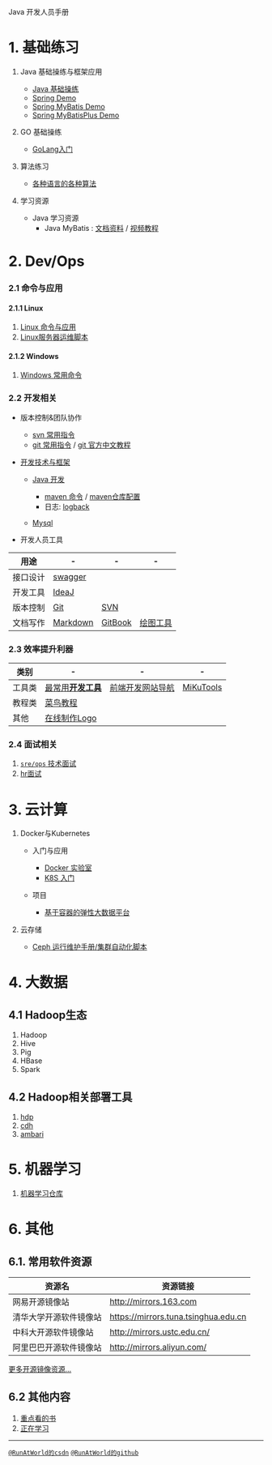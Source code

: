 Java 开发人员手册

# 1. 基础练习
1. Java 基础操练与框架应用
	+ [Java 基础操练](https://github.com/RunAtWorld/JavaPrinciple)
	+ [Spring Demo](https://github.com/RunAtWorld/spring01-demo)
	+ [Spring MyBatis Demo](https://github.com/RunAtWorld/springboot04-mybatis-demo)
	+ [Spring MyBatisPlus Demo](https://github.com/RunAtWorld/springboot05-MybatisPlus-Demo)

1. GO 基础操练
	+ [GoLang入门](https://github.com/RunAtWorld/golang_faq)

1.  算法练习
	- [各种语言的各种算法](https://github.com/TheAlgorithms)

1. 学习资源
	+ Java 学习资源
		- Java MyBatis : [文档资料](https://down.51cto.com/data/2081927) / [视频教程](http://edu.51cto.com/course/course_id-1354.html)

# 2. Dev/Ops
### 2.1 命令与应用
#### 2.1.1 Linux
1. [Linux 命令与应用](https://github.com/hbulpf/LinuxFun)
1. [Linux服务器运维脚本](https://github.com/hbulpf/ServerOps)

#### 2.1.2 Windows
1. [Windows 常用命令](./windows/windows_cmd.md)

### 2.2 开发相关

+ 版本控制&团队协作
	- [svn 常用指令](./svn_cmd.md)
	- [git 常用指令](./gitcmd.md)  /  [git 官方中文教程](https://git-scm.com/book/zh/v2) 
	
+ [开发技术与框架](dev/)
	- [Java 开发](./dev/java/)
		+ [maven 命令](./dev/java/maven/mavencmd.md) / [maven仓库配置](./dev/java/maven/maven_setting.xml)
		+ 日志: [logback](./dev/java/logback/logback.md)
	
   - [Mysql](./dev/mysql/)

+ 开发人员工具

用途 | - | - | -
 --- | --- | --- | ---
接口设计 |  [swagger](./tools/swagger/README.md)
开发工具 | [IdeaJ](devtools/Idea.md)
版本控制 | [Git](gitcmd.md) | [SVN](svn_cmd.md)	
文档写作 | [Markdown](tools/markdown/markdown.md) | [GitBook](tools/gitbook/gitbook.md) | [绘图工具](tools/painting/painting.md)
  
### 2.3 效率提升利器
类别 | - | - | -
 --- | --- | --- | ---
工具类 | [最常用**开发工具**](https://tool.lu/) | [前端开发网站导航](https://nav.web-hub.cn/) | [MiKuTools](https://tool.imiku.me/) | [atoolbox](http://www.atoolbox.net/) | [toolnb](https://www.toolnb.com/)
教程类 | [菜鸟教程](https://www.runoob.com/)
其他 | [在线制作Logo](https://logoly.pro)

### 2.4 面试相关
1. [`sre/ops` 技术面试](./interview/sre.md)
2. [hr面试](./interview/hr.md)

# 3. 云计算
1. Docker与Kubernetes
	+ 入门与应用
		- [Docker 实验室](https://github.com/RunAtWorld/dockerlab)
		- [K8S 入门](https://github.com/RunAtWorld/k8spath)
		
	+ 项目
		- [基于容器的弹性大数据平台](https://github.com/hbulpf/HSDocker)

1. 云存储
	+ [Ceph 运行维护手册/集群自动化脚本](https://github.com/RunAtWorld/ceph_manual)

# 4. 大数据
## 4.1 Hadoop生态
1. Hadoop
1. Hive
1. Pig
1. HBase
1. Spark

## 4.2 Hadoop相关部署工具
1. [hdp](https://hortonworks.com/downloads/#data-platform)
1. [cdh](https://www.cloudera.com/products/open-source/apache-hadoop/key-cdh-components.html)
1. [ambari](https://ambari.apache.org/)

# 5. 机器学习
1. [机器学习仓库](./ml/README.md)

# 6. 其他
## 6.1. 常用软件资源

资源名 | 资源链接
------------ | -------------
网易开源镜像站 | http://mirrors.163.com
清华大学开源软件镜像站 | https://mirrors.tuna.tsinghua.edu.cn
中科大开源软件镜像站 | http://mirrors.ustc.edu.cn/
阿里巴巴开源软件镜像站 | http://mirrors.aliyun.com/

 [更多开源镜像资源...](./mirrors.md)


## 6.2 其他内容
1. [重点看的书](./BookList.md)
2. [正在学习](./interview/todo.md) 

---------------------------
[`@RunAtWorld的csdn`](https://blog.csdn.net/RunAtWorld)    [`@RunAtWorld的github`](https://github.com/RunAtWorld)

